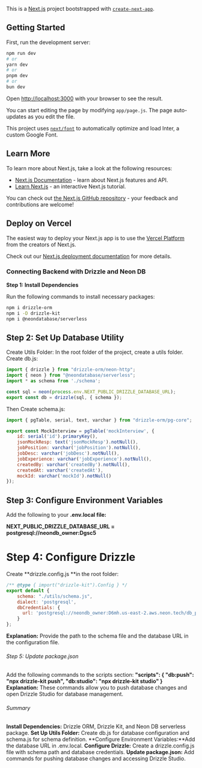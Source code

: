 This is a [Next.js](https://nextjs.org/) project bootstrapped with [`create-next-app`](https://github.com/vercel/next.js/tree/canary/packages/create-next-app).

## Getting Started

First, run the development server:

```bash
npm run dev
# or
yarn dev
# or
pnpm dev
# or
bun dev
```

Open [http://localhost:3000](http://localhost:3000) with your browser to see the result.

You can start editing the page by modifying `app/page.js`. The page auto-updates as you edit the file.

This project uses [`next/font`](https://nextjs.org/docs/basic-features/font-optimization) to automatically optimize and load Inter, a custom Google Font.

## Learn More

To learn more about Next.js, take a look at the following resources:

- [Next.js Documentation](https://nextjs.org/docs) - learn about Next.js features and API.
- [Learn Next.js](https://nextjs.org/learn) - an interactive Next.js tutorial.

You can check out [the Next.js GitHub repository](https://github.com/vercel/next.js/) - your feedback and contributions are welcome!

## Deploy on Vercel

The easiest way to deploy your Next.js app is to use the [Vercel Platform](https://vercel.com/new?utm_medium=default-template&filter=next.js&utm_source=create-next-app&utm_campaign=create-next-app-readme) from the creators of Next.js.

Check out our [Next.js deployment documentation](https://nextjs.org/docs/deployment) for more details.

###  Connecting Backend with Drizzle and Neon DB  
**Step 1: Install Dependencies**

Run the following commands to install necessary packages:
```bash
npm i drizzle-orm
npm i -D drizzle-kit
npm i @neondatabase/serverless
```

## Step 2: Set Up Database Utility
Create Utils Folder: In the root folder of the project, create a utils folder.
Create db.js:
```javascript
import { drizzle } from "drizzle-orm/neon-http";
import { neon } from "@neondatabase/serverless";
import * as schema from './schema';

const sql = neon(process.env.NEXT_PUBLIC_DRIZZLE_DATABASE_URL);
export const db = drizzle(sql, { schema });
```
Then Create schema.js:
```javascript
import { pgTable, serial, text, varchar } from "drizzle-orm/pg-core";

export const MockInterview = pgTable('mockInterview', {
    id: serial('id').primaryKey(),
    jsonMockResp: text('jsonMockResp').notNull(),
    jobPosition: varchar('jobPosition').notNull(),
    jobDesc: varchar('jobDesc').notNull(),
    jobExperience: varchar('jobExperience').notNull(),
    createdBy: varchar('createdBy').notNull(),
    createdAt: varchar('createdAt'),
    mockId: varchar('mockId').notNull()
});

```

 ## Step 3: Configure Environment Variables
Add the following to your **.env.local file:**

 **NEXT_PUBLIC_DRIZZLE_DATABASE_URL = postgresql://neondb_owner:Dgsc5**

# Step 4: Configure Drizzle
Create **drizzle.config.js **in the root folder:

```javascript
/** @type { import("drizzle-kit").Config } */
export default {
    schema: "./utils/schema.js",
    dialect: 'postgresql',
    dbCredentials: {
      url: 'postgresql://neondb_owner:D6mh.us-east-2.aws.neon.tech/db_prepwise?sslmode=require',
    }
};
```
**Explanation:** Provide the path to the schema file and the database URL in the configuration file.

###### Step 5: Update package.json
Add the following commands to the scripts section:
**"scripts": {
  "db:push": "npx drizzle-kit push",
  "db:studio": "npx drizzle-kit studio"
}**
**Explanation:** These commands allow you to push database changes and open Drizzle Studio for database management.

###### Summary
**Install Dependencies:** Drizzle ORM, Drizzle Kit, and Neon DB serverless package.
**Set Up Utils Folder:** Create db.js for database configuration and schema.js for schema definition.
**Configure Environment Variables:**Add the database URL in .env.local.
**Configure Drizzle:** Create a drizzle.config.js file with schema path and database credentials.
**Update package.json:** Add commands for pushing database changes and accessing Drizzle Studio.





